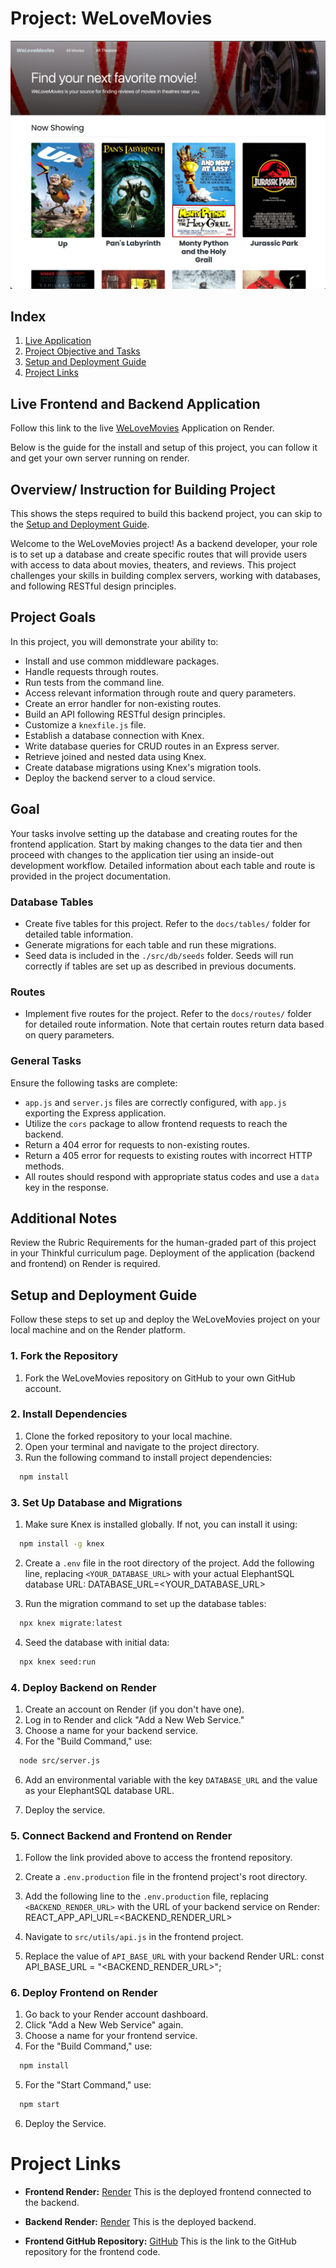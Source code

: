 # Project: WeLoveMovies
<img src="images/Screenshot.png" alt="Project Screenshot" width="600">

## Index
1. [Live Application](Live-Frontend-and-Backend-Application)
2. [Project Objective and Tasks](#project-goals)
3. [Setup and Deployment Guide](#setup-and-deployment-guide)
4. [Project Links](#project-links)

## Live Frontend and Backend Application 
Follow this link to the live [WeLoveMovies](https://frontendwelovemovies.onrender.com/) Application on Render.

Below is the guide for the install and setup of this project, you can follow it and get your own server running on render. 

## Overview/ Instruction for Building Project

This shows the steps required to build this backend project, you can skip to the [Setup and Deployment Guide](#setup-and-deployment-guide).

Welcome to the WeLoveMovies project! As a backend developer, your role is to set up a database and create specific routes that will provide users with access to data about movies, theaters, and reviews. This project challenges your skills in building complex servers, working with databases, and following RESTful design principles.

## Project Goals

In this project, you will demonstrate your ability to:

- Install and use common middleware packages.
- Handle requests through routes.
- Run tests from the command line.
- Access relevant information through route and query parameters.
- Create an error handler for non-existing routes.
- Build an API following RESTful design principles.
- Customize a `knexfile.js` file.
- Establish a database connection with Knex.
- Write database queries for CRUD routes in an Express server.
- Retrieve joined and nested data using Knex.
- Create database migrations using Knex's migration tools.
- Deploy the backend server to a cloud service.


## Goal

Your tasks involve setting up the database and creating routes for the frontend application. Start by making changes to the data tier and then proceed with changes to the application tier using an inside-out development workflow. Detailed information about each table and route is provided in the project documentation.

### Database Tables

- Create five tables for this project. Refer to the `docs/tables/` folder for detailed table information.
- Generate migrations for each table and run these migrations.
- Seed data is included in the `./src/db/seeds` folder. Seeds will run correctly if tables are set up as described in previous documents.

### Routes

- Implement five routes for the project. Refer to the `docs/routes/` folder for detailed route information. Note that certain routes return data based on query parameters.

### General Tasks

Ensure the following tasks are complete:

- `app.js` and `server.js` files are correctly configured, with `app.js` exporting the Express application.
- Utilize the `cors` package to allow frontend requests to reach the backend.
- Return a 404 error for requests to non-existing routes.
- Return a 405 error for requests to existing routes with incorrect HTTP methods.
- All routes should respond with appropriate status codes and use a `data` key in the response.

## Additional Notes

Review the Rubric Requirements for the human-graded part of this project in your Thinkful curriculum page. Deployment of the application (backend and frontend) on Render is required.


## Setup and Deployment Guide

Follow these steps to set up and deploy the WeLoveMovies project on your local machine and on the Render platform.

### 1. Fork the Repository

1. Fork the WeLoveMovies repository on GitHub to your own GitHub account.

### 2. Install Dependencies

1. Clone the forked repository to your local machine.
2. Open your terminal and navigate to the project directory.
3. Run the following command to install project dependencies:

 ```sh
   npm install
   ```

### 3. Set Up Database and Migrations

1. Make sure Knex is installed globally. If not, you can install it using:


 ```sh
   npm install -g knex
   ```

2. Create a `.env` file in the root directory of the project. Add the following line, replacing `<YOUR_DATABASE_URL>` with your actual ElephantSQL database URL: DATABASE_URL=<YOUR_DATABASE_URL>


3. Run the migration command to set up the database tables:

 ```sh
   npx knex migrate:latest
   ```


4. Seed the database with initial data:
```sh
  npx knex seed:run
  ```


### 4. Deploy Backend on Render

1. Create an account on Render (if you don't have one).
2. Log in to Render and click "Add a New Web Service."
3. Choose a name for your backend service.
4. For the "Build Command," use:

```sh
  node src/server.js
  ```

6. Add an environmental variable with the key `DATABASE_URL` and the value as your ElephantSQL database URL.

7. Deploy the service.

### 5. Connect Backend and Frontend on Render

1. Follow the link provided above to access the frontend repository.

2. Create a `.env.production` file in the frontend project's root directory.

3. Add the following line to the `.env.production` file, replacing `<BACKEND_RENDER_URL>` with the URL of your backend service on Render: REACT_APP_API_URL=<BACKEND_RENDER_URL>

4. Navigate to `src/utils/api.js` in the frontend project.

5. Replace the value of `API_BASE_URL` with your backend Render URL:
const API_BASE_URL = "<BACKEND_RENDER_URL>";


### 6. Deploy Frontend on Render

1. Go back to your Render account dashboard.
2. Click "Add a New Web Service" again.
3. Choose a name for your frontend service.
4. For the "Build Command," use:

```sh
  npm install
  ```
5. For the "Start Command," use:

```sh
  npm start
  ```

6. Deploy the Service.

# Project Links

- **Frontend Render:** [Render](https://frontendwelovemovies.onrender.com/)
  This is the deployed frontend connected to the backend.

- **Backend Render:** [Render](https://backendwelovemovies.onrender.com/)
  This is the deployed backend.

- **Frontend GitHub Repository:** [GitHub](https://github.com/MangakingO/starter-movie-front-end)
  This is the link to the GitHub repository for the frontend code.
